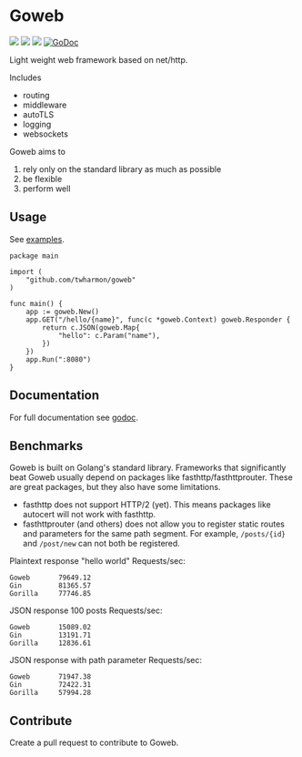 # Goweb

![](https://github.com/twharmon/goweb/workflows/Test/badge.svg) [![](https://goreportcard.com/badge/github.com/twharmon/goweb)](https://goreportcard.com/report/github.com/twharmon/goweb) [![](https://gocover.io/_badge/github.com/twharmon/goweb)](https://gocover.io/github.com/twharmon/goweb) [![GoDoc](https://godoc.org/github.com/twharmon/goweb?status.svg)](https://godoc.org/github.com/twharmon/goweb)

Light weight web framework based on net/http.

Includes
- routing
- middleware
- autoTLS
- logging
- websockets

Goweb aims to
1. rely only on the standard library as much as possible
2. be flexible
3. perform well

## Usage
See [examples](https://github.com/twharmon/goweb/tree/master/examples).
```
package main

import (
	"github.com/twharmon/goweb"
)

func main() {
    app := goweb.New()
    app.GET("/hello/{name}", func(c *goweb.Context) goweb.Responder {
        return c.JSON(goweb.Map{
            "hello": c.Param("name"),
        })
    })
    app.Run(":8080")
}
```

## Documentation
For full documentation see [godoc](https://godoc.org/github.com/twharmon/goweb).

## Benchmarks
Goweb is built on Golang's standard library.
Frameworks that significantly beat Goweb usually depend on packages like fasthttp/fasthttprouter.
These are great packages, but they also have some limitations.
- fasthttp does not support HTTP/2 (yet). This means packages like autocert will not work with fasthttp.
- fasthttprouter (and others) does not allow you to register static routes and parameters for the same path segment. For example, `/posts/{id}` and `/post/new` can not both be registered.

Plaintext response "hello world" Requests/sec:
```
Goweb       79649.12
Gin         81365.57
Gorilla     77746.85
```

JSON response 100 posts Requests/sec:
```
Goweb       15089.02
Gin         13191.71
Gorilla     12836.61
```


JSON response with path parameter Requests/sec:
```
Goweb       71947.38
Gin         72422.31
Gorilla     57994.28
```

## Contribute
Create a pull request to contribute to Goweb.
